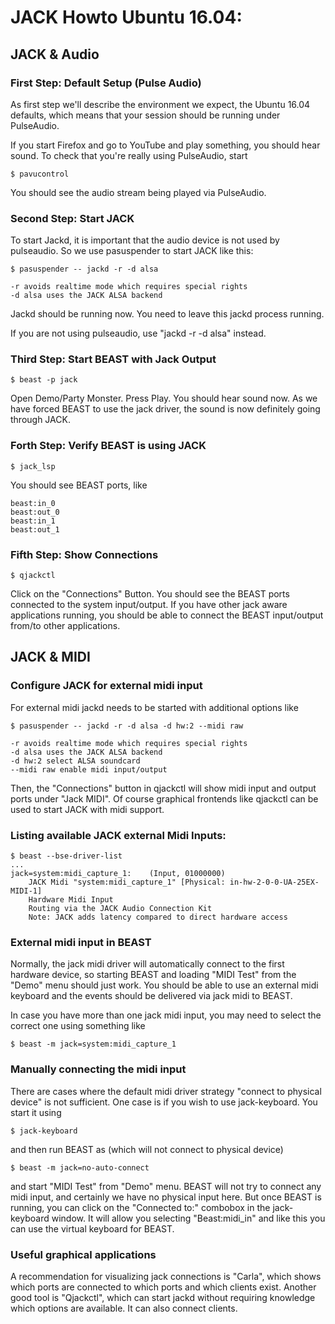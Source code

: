JACK Howto Ubuntu 16.04:
========================

## JACK & Audio

### First Step: Default Setup (Pulse Audio)

As first step we'll describe the environment we expect, the Ubuntu 16.04
defaults, which means that your session should be running under PulseAudio.

If you start Firefox and go to YouTube and play something, you should hear
sound.  To check that you're really using PulseAudio, start

    $ pavucontrol

You should see the audio stream being played via PulseAudio.

### Second Step: Start JACK

To start Jackd, it is important that the audio device is not used by
pulseaudio. So we use pasuspender to start JACK like this:

    $ pasuspender -- jackd -r -d alsa

    -r avoids realtime mode which requires special rights
    -d alsa uses the JACK ALSA backend

Jackd should be running now. You need to leave this jackd process running.

If you are not using pulseaudio, use "jackd -r -d alsa" instead.

### Third Step: Start BEAST with Jack Output

    $ beast -p jack

Open Demo/Party Monster. Press Play. You should hear sound now. As we have
forced BEAST to use the jack driver, the sound is now definitely going through
JACK.

### Forth Step: Verify BEAST is using JACK

    $ jack_lsp

You should see BEAST ports, like

    beast:in_0
    beast:out_0
    beast:in_1
    beast:out_1

### Fifth Step: Show Connections

    $ qjackctl

Click on the "Connections" Button. You should see the BEAST ports connected to
the system input/output. If you have other jack aware applications running, you
should be able to connect the BEAST input/output from/to other applications.

## JACK & MIDI

### Configure JACK for external midi input

For external midi jackd needs to be started with additional options like

    $ pasuspender -- jackd -r -d alsa -d hw:2 --midi raw

    -r avoids realtime mode which requires special rights
    -d alsa uses the JACK ALSA backend
    -d hw:2 select ALSA soundcard
    --midi raw enable midi input/output

Then, the "Connections" button in qjackctl will show midi input and output
ports under "Jack MIDI". Of course graphical frontends like qjackctl can be
used to start JACK with midi support.

### Listing available JACK external Midi Inputs:

    $ beast --bse-driver-list
    ...
    jack=system:midi_capture_1:    (Input, 01000000)
        JACK Midi "system:midi_capture_1" [Physical: in-hw-2-0-0-UA-25EX-MIDI-1]
        Hardware Midi Input
        Routing via the JACK Audio Connection Kit
        Note: JACK adds latency compared to direct hardware access

### External midi input in BEAST

Normally, the jack midi driver will automatically connect to the first hardware
device, so starting BEAST and loading "MIDI Test" from the "Demo" menu should
just work. You should be able to use an external midi keyboard and the events
should be delivered via jack midi to BEAST.

In case you have more than one jack midi input, you may need to select the
correct one using something like

    $ beast -m jack=system:midi_capture_1

### Manually connecting the midi input

There are cases where the default midi driver strategy "connect to physical device"
is not sufficient. One case is if you wish to use jack-keyboard. You start it
using

    $ jack-keyboard

and then run BEAST as (which will not connect to physical device)

    $ beast -m jack=no-auto-connect

and start "MIDI Test" from "Demo" menu. BEAST will not try to connect any midi
input, and certainly we have no physical input here. But once BEAST is running,
you can click on the "Connected to:" combobox in the jack-keyboard window. It
will allow you selecting "Beast:midi_in" and like this you can use the virtual
keyboard for BEAST.

### Useful graphical applications

A recommendation for visualizing jack connections is "Carla", which shows which
ports are connected to which ports and which clients exist. Another good tool
is "Qjackctl", which can start jackd without requiring knowledge which options
are available. It can also connect clients.
